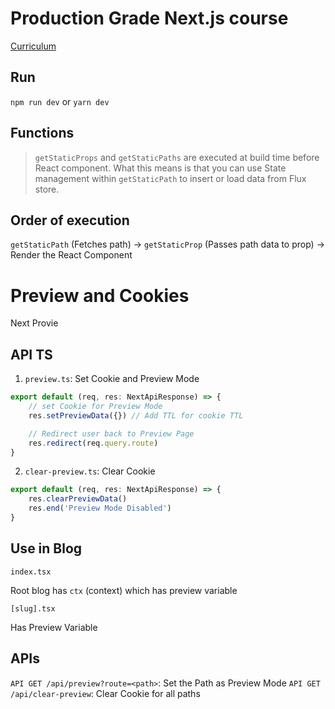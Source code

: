# Production Grade Next.js course


[Curriculum](https://production-grade-nextjs.vercel.app)


## Run

`npm run dev` or `yarn dev`



## Functions




> `getStaticProps` and `getStaticPaths` are executed at build time before React component. What this means  is that you can use State management within `getStaticPath` to insert or load data from Flux store.


## Order of execution

`getStaticPath` (Fetches path) -> `getStaticProp` (Passes path data to prop) -> Render the React Component


# Preview and Cookies


Next Provie


## API TS


1. `preview.ts`: Set Cookie and Preview Mode
```javascript
export default (req, res: NextApiResponse) => {
    // set Cookie for Preview Mode
    res.setPreviewData({}) // Add TTL for cookie TTL

    // Redirect user back to Preview Page
    res.redirect(req.query.route)
}
```

2. `clear-preview.ts`: Clear Cookie

```javascript
export default (req, res: NextApiResponse) => {
    res.clearPreviewData()
    res.end('Preview Mode Disabled')
}
```

## Use in Blog

`index.tsx`

Root blog has `ctx` (context) which has preview variable

`[slug].tsx`

Has Preview Variable


## APIs

`API GET /api/preview?route=<path>`: Set the Path as Preview Mode
`API GET /api/clear-preview`: Clear Cookie for all paths





